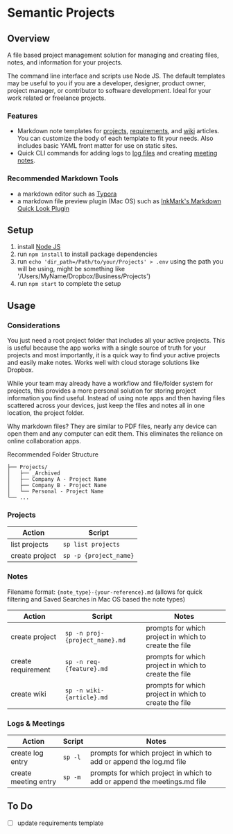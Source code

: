 # Semantic Projects

## Overview

A file based project management solution for managing and creating files, notes, and information for your projects.

The command line interface and scripts use Node JS. The default templates may be useful to you if you are a developer, designer, product owner, project manager, or contributor to software development. Ideal for your work related or freelance projects.

### Features

- Markdown note templates for [projects](./templates/proj.md), [requirements](./templates/req.md), and [wiki](./templates/wiki.md) articles. You can customize the body of each template to fit your needs. Also includes basic YAML front matter for use on static sites.
- Quick CLI commands for adding logs to [log files](./templates/log.md) and creating [meeting notes](./templates/meetings.md).

### Recommended Markdown Tools

- a markdown editor such as [Typora](https://www.typora.io/)
- a markdown file preview plugin (Mac OS) such as [InkMark's Markdown Quick Look Plugin](http://inkmarkapp.com/markdown-quick-look-plugin-mac-os-x/)

## Setup

1. install [Node JS](https://nodejs.org/en/)
2. run `npm install` to install package dependencies
3. run `echo 'dir_path=/Path/to/your/Projects' > .env`
    using the path you will be using, might be something like '/Users/MyName/Dropbox/Business/Projects')
4. run `npm start` to complete the setup

## Usage

### Considerations

You just need a root project folder that includes all your active projects. This is useful because the app works with a single source of truth for your projects and most importantly, it is a quick way to find your active projects and easily make notes. Works well with cloud storage solutions like Dropbox.

While your team may already have a workflow and file/folder system for projects, this provides a more personal solution for storing project information you find useful. Instead of using note apps and then having files scattered across your devices, just keep the files and notes all in one location, the project folder.

Why markdown files? They are similar to PDF files, nearly any device can open them and any computer can edit them. This eliminates the reliance on online collaboration apps.

Recommended Folder Structure

```asci
├── Projects/
│   ├── _Archived
│   ├── Company A - Project Name
│   ├── Company B - Project Name
│   └── Personal - Project Name
└── ...
```

### Projects

| Action | Script |
|-|-|
| list projects | `sp list projects` |
| create project | `sp -p {project_name}` |

### Notes

Filename format: `{note_type}-{your-reference}.md` (allows for quick filtering and Saved Searches in Mac OS based the note types)

| Action | Script | Notes |
|-|-|-|
| create project | `sp -n proj-{project_name}.md` | prompts for which project in which to create the file |
| create requirement | `sp -n req-{feature}.md` | prompts for which project in which to create the file |
| create wiki | `sp -n wiki-{article}.md` | prompts for which project in which to create the file |

### Logs & Meetings

| Action | Script | Notes |
|-|-|-|
| create log entry | `sp -l` | prompts for which project in which to add or append the log.md file |
| create meeting entry | `sp -m` | prompts for which project in which to add or append the meetings.md file |

## To Do

- [ ] update requirements template